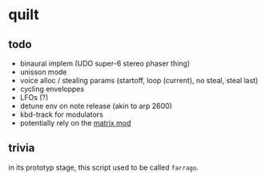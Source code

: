 # quilt


## todo

- binaural implem (UDO super-6 stereo phaser thing)
- unisson mode
- voice alloc / stealing params (startoff, loop (current), no steal, steal last)
- cycling enveloppes
- LFOs (?)
- detune env on note release (akin to arp 2600)
- kbd-track for modulators
- potentially rely on the [matrix mod](https://llllllll.co/t/mod-matrix-for-the-matrix-mod/57231)


## trivia

in its prototyp stage, this script used to be called `farrago`.
